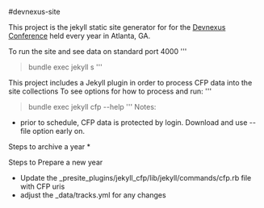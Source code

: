 #devnexus-site

This project is the jekyll static site generator for for the [Devnexus Conference](https://devnexus.com) held every
year in Atlanta, GA.

To run the site and see data on standard port 4000
'''
> bundle exec jekyll s
'''

This project includes a Jekyll plugin in order to process CFP data into the site collections
To see options for how to process and run:
'''
> bundle exec jekyll cfp --help
'''
Notes:
* prior to schedule, CFP data is protected by login.  Download and use --file option early on.

Steps to archive a year
* 

Steps to Prepare a new year
* Update the _presite_plugins/jekyll_cfp/lib/jekyll/commands/cfp.rb file with CFP uris
* adjust the _data/tracks.yml for any changes


